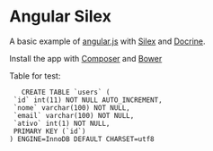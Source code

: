 Angular Silex
=============

A basic example of [angular.js](http://www.angularjs.org) with [Silex](http://silex.sensiolabs.org/) and [Docrine](http://www.doctrine-project.org/).

Install the app with [Composer](http://getcomposer.org) and [Bower](http://www.bower.io)

Table for test:
```
   CREATE TABLE `users` (
 `id` int(11) NOT NULL AUTO_INCREMENT,
 `nome` varchar(100) NOT NULL,
 `email` varchar(100) NOT NULL,
 `ativo` int(1) NOT NULL,
 PRIMARY KEY (`id`)
) ENGINE=InnoDB DEFAULT CHARSET=utf8
```